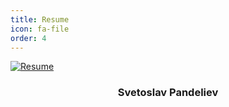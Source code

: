 ```yaml
---
title: Resume
icon: fa-file
order: 4
---
```


<div class="row">
    <div class="4u 12u$(mobile)">
      <div class="item">
        <a href="assets/docs/Resume-Svetoslav-Pandeliev.pdf" class="image fit"><img src="{{ 'assets/images/undraw_Online_cv_re_gn0a.png' | relative_url }}" alt="Resume" /></a>
        <header>
          <h3>Svetoslav Pandeliev</h3>
        </header>
      </div>
    </div>
</div>
